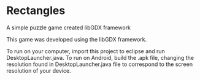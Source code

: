 # Rectangles
A simple puzzle game created libGDX framework

This game was developed using the libGDX framework. 

To run on your computer, import this project to eclipse and run DesktopLauncher.java. To run on Android, build the .apk file, changing the resolution found in DesktopLauncher.java file to correspond to the screen resolution of your device.
